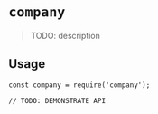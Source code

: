 # `company`

> TODO: description

## Usage

```
const company = require('company');

// TODO: DEMONSTRATE API
```
